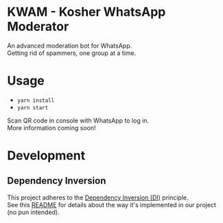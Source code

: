 # KWAM - Kosher WhatsApp Moderator

An advanced moderation bot for WhatsApp.  
Getting rid of spammers, one group at a time.

# Usage

-   `yarn install`
-   `yarn start`

Scan QR code in console with WhatsApp to log in.  
More information coming soon!

# Development

## Dependency Inversion

This project adheres to the [Dependency Inversion (DI)](https://en.wikipedia.org/wiki/Dependency_inversion_principle) principle.  
See this [README](./src/types/classes/README.md) for details about the way it's implemented in our project (no pun intended).
